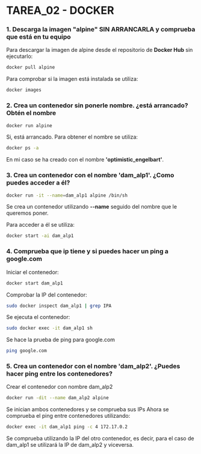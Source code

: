 # TAREA_02 - DOCKER

### 1. Descarga la imagen "alpine" SIN ARRANCARLA y comprueba que está en tu equipo
Para descargar la imagen de alpine desde el repositorio de **Docker Hub** sin ejecutarlo:
```bash
docker pull alpine
```

Para comprobar si la imagen está instalada se utiliza:
```bash
docker images
```

### 2. Crea un contenedor sin ponerle nombre. ¿está arrancado? Obtén el nombre
```bash
docker run alpine
```
Si, está arrancado. Para obtener el nombre se utiliza:
```bash
docker ps -a
```
En mi caso se ha creado con el nombre **'optimistic_engelbart'**.

### 3. Crea un contenedor con el nombre 'dam_alp1'. ¿Como puedes acceder a él?
```bash
docker run -it --name=dam_alp1 alpine /bin/sh
```
Se crea un contenedor utilizando **--name** seguido del nombre que le queremos poner.

Para acceder a él se utiliza:
```bash
docker start -ai dam_alp1
```
### 4. Comprueba que ip tiene y si puedes hacer un ping a google.com
Iniciar el contenedor:
```bash
docker start dam_alp1
```
Comprobar la IP del contenedor:
```bash
sudo docker inspect dam_alp1 | grep IPA
```
Se ejecuta el contenedor:
```bash
sudo docker exec -it dam_alp1 sh
```
Se hace la prueba de ping para google.com
```bash
ping google.com
```
### 5. Crea un contenedor con el nombre 'dam_alp2'. ¿Puedes hacer ping entre los contenedores?
Crear el contenedor con nombre dam_alp2
```bash
docker run -dit --name dam_alp2 alpine
```
Se inician ambos contenedores y se comprueba sus IPs
Ahora se comprueba el ping entre contenedores utilizando:
```bash
docker exec -it dam_alp1 ping -c 4 172.17.0.2
```
Se comprueba utilizando la IP del otro contenedor, es decir, para el caso de dam_alp1 se utilizará la IP de dam_alp2 y viceversa.
